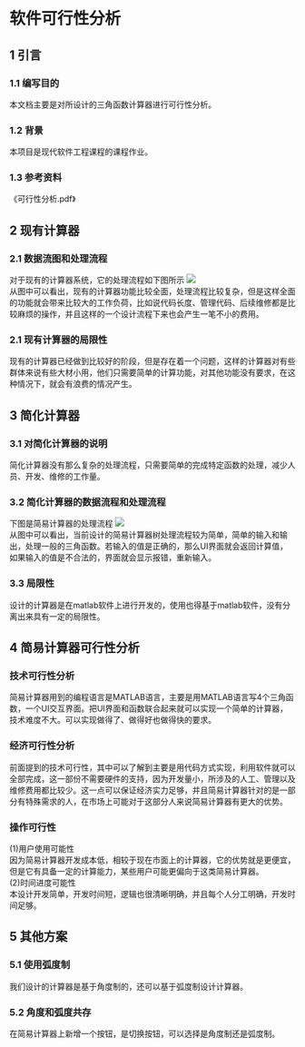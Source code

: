 # 软件可行性分析
## 1 引言
### 1.1 编写目的
本文档主要是对所设计的三角函数计算器进行可行性分析。
### 1.2 背景
本项目是现代软件工程课程的课程作业。
### 1.3 参考资料
《可行性分析.pdf》
## 2 现有计算器
### 2.1 数据流图和处理流程
对于现有的计算器系统，它的处理流程如下图所示
![](https://github.com/renjingya/tri-func/blob/main/1111.png)<br>
从图中可以看出，现有的计算器功能比较全面，处理流程比较复杂，但是这样全面的功能就会带来比较大的工作负荷，比如说代码长度、管理代码、后续维修都是比较麻烦的操作，并且这样的一个设计流程下来也会产生一笔不小的费用。
### 2.1 现有计算器的局限性
现有的计算器已经做到比较好的阶段，但是存在着一个问题，这样的计算器对有些群体来说有些大材小用，他们只需要简单的计算功能，对其他功能没有要求，在这种情况下，就会有浪费的情况产生。
## 3 简化计算器
### 3.1 对简化计算器的说明
简化计算器没有那么复杂的处理流程，只需要简单的完成特定函数的处理，减少人员、开发、维修的工作量。
### 3.2 简化计算器的数据流程和处理流程
下图是简易计算器的处理流程
![](https://github.com/renjingya/tri-func/blob/main/222.png)<br>
从图中可以看出，当前设计的简易计算器树处理流程较为简单，简单的输入和输出，处理一般的三角函数。若输入的值是正确的，那么UI界面就会返回计算值，如果输入的值是不合法的，界面就会显示报错，重新输入。
### 3.3 局限性 
设计的计算器是在matlab软件上进行开发的，使用也得基于matlab软件，没有分离出来具有一定的局限性。
## 4 简易计算器可行性分析
### 技术可行性分析
简易计算器用到的编程语言是MATLAB语言，主要是用MATLAB语言写4个三角函数，一个UI交互界面。把UI界面和函数联合起来就可以实现一个简单的计算器，技术难度不大。可以实现做得了、做得好也做得快的要求。
### 经济可行性分析
前面提到的技术可行性，其中可以了解到主要是用代码方式实现，利用软件就可以全部完成，这一部份不需要硬件的支持，因为开发量小，所涉及的人工、管理以及维修费用都比较少。这一点可以保证经济实力足够，并且简易计算器针对的是一部分有特殊需求的人，在市场上可能对于这部分人来说简易计算器有更大的优势。
### 操作可行性
(1)用户使用可能性<br>
因为简易计算器开发成本低，相较于现在市面上的计算器，它的优势就是更便宜，但是它有具备一定的计算能力，某些用户可能更偏向于这类简易计算器。<br>
(2)时间进度可能性<br>
本设计开发简单，开发时间短，逻辑也很清晰明确，并且每个人分工明确，开发时间足够。
## 5 其他方案
### 5.1 使用弧度制
我们设计的计算器是基于角度制的，还可以基于弧度制设计计算器。
### 5.2 角度和弧度共存
在简易计算器上新增一个按钮，是切换按钮，可以选择是角度制还是弧度制。



